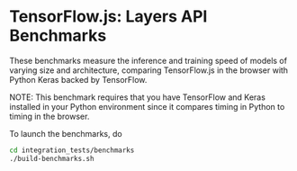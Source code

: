 # TensorFlow.js: Layers API Benchmarks

These benchmarks measure the inference and training speed of models of
varying size and architecture, comparing TensorFlow.js in the browser with
Python Keras backed by TensorFlow.

NOTE: This benchmark requires that you have TensorFlow and Keras installed in your
Python environment since it compares timing in Python to timing in the browser.

To launch the benchmarks, do

```sh
cd integration_tests/benchmarks
./build-benchmarks.sh
```
